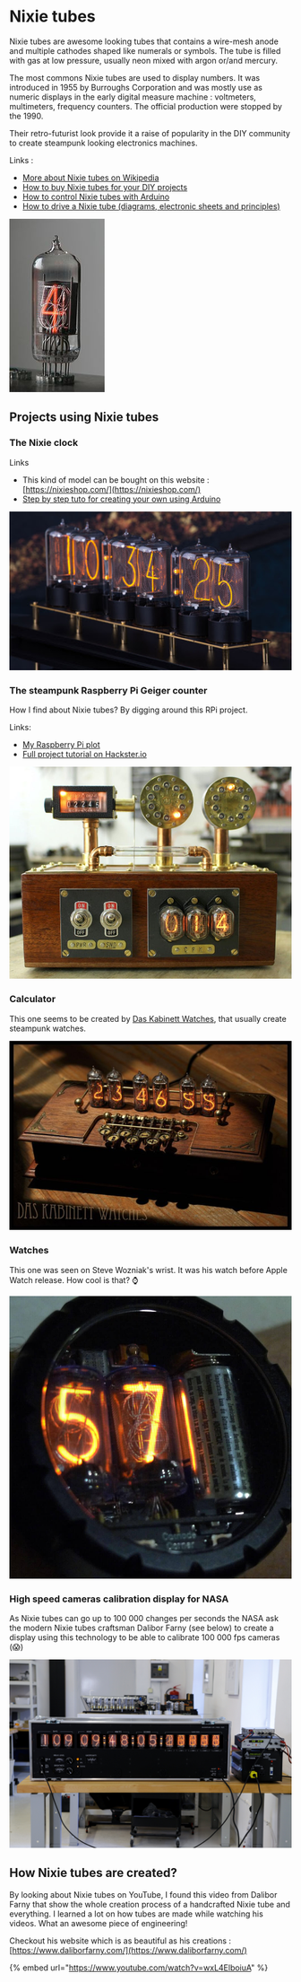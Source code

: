 # Nixie tubes

Nixie tubes are awesome looking tubes that contains a wire-mesh anode and multiple cathodes shaped like numerals or symbols. The tube is filled with gas at low pressure, usually neon mixed with argon or/and mercury.

The most commons Nixie tubes are used to display numbers. It was introduced in 1955 by Burroughs Corporation and was mostly use as numeric displays in the early digital measure machine : voltmeters, multimeters, frequency counters. The official production were stopped by the 1990.

Their retro-futurist look provide it a raise of popularity in the DIY community to create steampunk looking electronics machines.

Links :

* [More about Nixie tubes on Wikipedia](https://en.wikipedia.org/wiki/Nixie_tube)
* [How to buy Nixie tubes for your DIY projects](https://circuit.works/how-to-buy-nixie-tubes/)
* [How to control Nixie tubes with Arduino](https://www.instructables.com/How-to-Control-a-Nixie-Tube-with-an-Arduino/)
* [How to drive a Nixie tube \(diagrams, electronic sheets and principles\)](https://gra-afch.com/how-it-works/how-to-drive-a-nixie-tubes/)

![A Nixie tube](../.gitbook/assets/170px-zm1210-operating_edit2.jpg)

## Projects using Nixie tubes

### The Nixie clock

Links

* This kind of model can be bought on this website : [https://nixieshop.com/](https://nixieshop.com/)
* [Step by step tuto for creating your own using Arduino](https://www.instructables.com/Arduino-Nixie-Clock-for-Absolute-Beginners/)

![A Nixie clock](../.gitbook/assets/6o5gajwpjy_iezqfjxbzwhmsw5oclis7wa-fy0bkw1kaxohuujybymsqsb9ytm3u2hkj6olxtdgwmljk-helvw2xbujzu6bjz9ffimxjn7ynjegeknxevbvovxsnerws3td0qxfb5rmiaw.png)

### The steampunk Raspberry Pi Geiger counter

How I find about Nixie tubes? By digging around this RPi project.

Links:

* [My Raspberry Pi plot](https://github.com/anthonyamar/limitless-exploration/tree/8bd961472c08c5d1d9eabbd95c789fc0b56a9eb3/electronics/hardware/raspberry_pi.md)
* [Full project tutorial on Hackster.io](https://www.hackster.io/chriscw/a-steampunk-geiger-counter-with-raspberry-pi-grafana-2d39dd)

![The steampunk Raspberry Pi powered Geiger counter](../.gitbook/assets/geigercounter.png)

### Calculator

This one seems to be created by [Das Kabinett Watches](https://www.instagram.com/daskabinettwatches/?hl=en), that usually create steampunk watches.

![Nixie tubes calculator from Das Kabinett Watches](../.gitbook/assets/e9ce959e18ec4de995b0806b991388c2.jpg)

### Watches

This one was seen on Steve Wozniak's wrist. It was his watch before Apple Watch release. How cool is that? ⌚️

![Nixie watch](../.gitbook/assets/nuvitron-blog-retro-celebration-steve-wozniak-tube-watch-in12-in-12.jpg)

### High speed cameras calibration display for NASA

As Nixie tubes can go up to 100 000 changes per seconds the NASA ask the modern Nixie tubes craftsman Dalibor Farny \(see below\) to create a display using this technology to be able to calibrate 100 000 fps cameras \(😱\)

![Dalibor Farny collaborating with NASA on a high speed camera calibration display](../.gitbook/assets/20191203-img_0394_.jpg)

## How Nixie tubes are created?

By looking about Nixie tubes on YouTube, I found this video from Dalibor Farny that show the whole creation process of a handcrafted Nixie tube and everything. I learned a lot on how tubes are made while watching his videos. What an awesome piece of engineering!

Checkout his website which is as beautiful as his creations : [https://www.daliborfarny.com/](https://www.daliborfarny.com/)

{% embed url="https://www.youtube.com/watch?v=wxL4ElboiuA" %}



